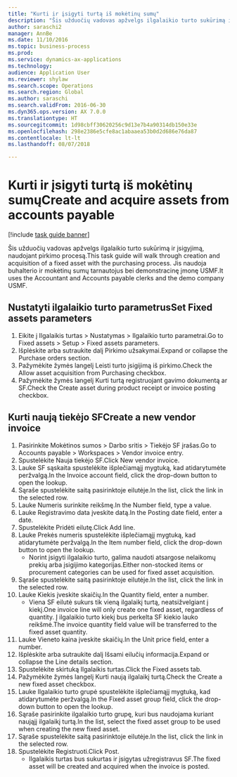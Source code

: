 ```yaml
--- 
title: "Kurti ir įsigyti turtą iš mokėtinų sumų"
description: "Šis užduočių vadovas apžvelgs ilgalaikio turto sukūrimą ir įsigyjimą, naudojant pirkimo procesą."
author: saraschi2
manager: AnnBe
ms.date: 11/10/2016
ms.topic: business-process
ms.prod: 
ms.service: dynamics-ax-applications
ms.technology: 
audience: Application User
ms.reviewer: shylaw
ms.search.scope: Operations
ms.search.region: Global
ms.author: saraschi
ms.search.validFrom: 2016-06-30
ms.dyn365.ops.version: AX 7.0.0
ms.translationtype: HT
ms.sourcegitcommit: 1d98cbff30620256c9d13e7b4a90314db150e33e
ms.openlocfilehash: 298e2386e5cfe8ac1abaaea53b0d2d686e76da87
ms.contentlocale: lt-lt
ms.lasthandoff: 08/07/2018

---
```

# <a name="create-and-acquire-assets-from-accounts-payable"></a><span data-ttu-id="c8287-103">Kurti ir įsigyti turtą iš mokėtinų sumų</span><span class="sxs-lookup"><span data-stu-id="c8287-103">Create and acquire assets from accounts payable</span></span>

[!include [task guide banner](../../includes/task-guide-banner.md)]

<span data-ttu-id="c8287-104">Šis užduočių vadovas apžvelgs ilgalaikio turto sukūrimą ir įsigyjimą, naudojant pirkimo procesą.</span><span class="sxs-lookup"><span data-stu-id="c8287-104">This task guide will walk through creation and acquisition of a fixed asset with the purchasing process.</span></span> <span data-ttu-id="c8287-105">Jis naudoja buhalterio ir mokėtinų sumų tarnautojus bei demonstracinę įmonę USMF.</span><span class="sxs-lookup"><span data-stu-id="c8287-105">It uses the Accountant and Accounts payable clerks and the demo company USMF.</span></span>


## <a name="set-fixed-assets-parameters"></a><span data-ttu-id="c8287-106">Nustatyti ilgalaikio turto parametrus</span><span class="sxs-lookup"><span data-stu-id="c8287-106">Set Fixed assets parameters</span></span>
1. <span data-ttu-id="c8287-107">Eikite į Ilgalaikis turtas > Nustatymas > Ilgalaikio turto parametrai.</span><span class="sxs-lookup"><span data-stu-id="c8287-107">Go to Fixed assets > Setup > Fixed assets parameters.</span></span>
2. <span data-ttu-id="c8287-108">Išplėskite arba sutraukite dalį Pirkimo užsakymai.</span><span class="sxs-lookup"><span data-stu-id="c8287-108">Expand or collapse the Purchase orders section.</span></span>
3. <span data-ttu-id="c8287-109">Pažymėkite žymės langelį Leisti turto įsigijimą iš pirkimo.</span><span class="sxs-lookup"><span data-stu-id="c8287-109">Check the Allow asset acquisition from Purchasing checkbox.</span></span>
4. <span data-ttu-id="c8287-110">Pažymėkite žymės langelį Kurti turtą registruojant gavimo dokumentą ar SF.</span><span class="sxs-lookup"><span data-stu-id="c8287-110">Check the Create asset during product receipt or invoice posting checkbox.</span></span>

## <a name="create-a-new-vendor-invoice"></a><span data-ttu-id="c8287-111">Kurti naują tiekėjo SF</span><span class="sxs-lookup"><span data-stu-id="c8287-111">Create a new vendor invoice</span></span>
1. <span data-ttu-id="c8287-112">Pasirinkite Mokėtinos sumos > Darbo sritis > Tiekėjo SF įrašas.</span><span class="sxs-lookup"><span data-stu-id="c8287-112">Go to Accounts payable > Workspaces > Vendor invoice entry.</span></span>
2. <span data-ttu-id="c8287-113">Spustelėkite Nauja tiekėjo SF.</span><span class="sxs-lookup"><span data-stu-id="c8287-113">Click New vendor invoice.</span></span>
3. <span data-ttu-id="c8287-114">Lauke SF sąskaita spustelėkite išplečiamąjį mygtuką, kad atidarytumėte peržvalgą.</span><span class="sxs-lookup"><span data-stu-id="c8287-114">In the Invoice account field, click the drop-down button to open the lookup.</span></span>
4. <span data-ttu-id="c8287-115">Sąraše spustelėkite saitą pasirinktoje eilutėje.</span><span class="sxs-lookup"><span data-stu-id="c8287-115">In the list, click the link in the selected row.</span></span>
5. <span data-ttu-id="c8287-116">Lauke Numeris surinkite reikšmę.</span><span class="sxs-lookup"><span data-stu-id="c8287-116">In the Number field, type a value.</span></span>
6. <span data-ttu-id="c8287-117">Lauke Registravimo data įveskite datą.</span><span class="sxs-lookup"><span data-stu-id="c8287-117">In the Posting date field, enter a date.</span></span>
7. <span data-ttu-id="c8287-118">Spustelėkite Pridėti eilutę.</span><span class="sxs-lookup"><span data-stu-id="c8287-118">Click Add line.</span></span>
8. <span data-ttu-id="c8287-119">Lauke Prekės numeris spustelėkite išplečiamąjį mygtuką, kad atidarytumėte peržvalgą.</span><span class="sxs-lookup"><span data-stu-id="c8287-119">In the Item number field, click the drop-down button to open the lookup.</span></span>
    * <span data-ttu-id="c8287-120">Norint įsigyti ilgalaikio turto, galima naudoti atsargose nelaikomų prekių arba įsigijimo kategorijas.</span><span class="sxs-lookup"><span data-stu-id="c8287-120">Either non-stocked items or procurement categories can be used for fixed asset acquisition.</span></span>  
9. <span data-ttu-id="c8287-121">Sąraše spustelėkite saitą pasirinktoje eilutėje.</span><span class="sxs-lookup"><span data-stu-id="c8287-121">In the list, click the link in the selected row.</span></span>
10. <span data-ttu-id="c8287-122">Lauke Kiekis įveskite skaičių.</span><span class="sxs-lookup"><span data-stu-id="c8287-122">In the Quantity field, enter a number.</span></span>
    * <span data-ttu-id="c8287-123">Viena SF eilutė sukurs tik vieną ilgalaikį turtą, neatsižvelgiant į kiekį.</span><span class="sxs-lookup"><span data-stu-id="c8287-123">One invoice line will only create one fixed asset, regardless of quantity.</span></span>  <span data-ttu-id="c8287-124">Į ilgalaikio turto kiekį bus perkelta SF kiekio lauko reikšmė.</span><span class="sxs-lookup"><span data-stu-id="c8287-124">The invoice quantity field value will be transferred to the fixed asset quantity.</span></span>  
11. <span data-ttu-id="c8287-125">Lauke Vieneto kaina įveskite skaičių.</span><span class="sxs-lookup"><span data-stu-id="c8287-125">In the Unit price field, enter a number.</span></span>
12. <span data-ttu-id="c8287-126">Išplėskite arba sutraukite dalį Išsami eilučių informacija.</span><span class="sxs-lookup"><span data-stu-id="c8287-126">Expand or collapse the Line details section.</span></span>
13. <span data-ttu-id="c8287-127">Spustelėkite skirtuką Ilgalaikis turtas.</span><span class="sxs-lookup"><span data-stu-id="c8287-127">Click the Fixed assets tab.</span></span>
14. <span data-ttu-id="c8287-128">Pažymėkite žymės langelį Kurti naują ilgalaikį turtą.</span><span class="sxs-lookup"><span data-stu-id="c8287-128">Check the Create a new fixed asset checkbox.</span></span>
15. <span data-ttu-id="c8287-129">Lauke Ilgalaikio turto grupė spustelėkite išplečiamąjį mygtuką, kad atidarytumėte peržvalgą.</span><span class="sxs-lookup"><span data-stu-id="c8287-129">In the Fixed asset group field, click the drop-down button to open the lookup.</span></span>
16. <span data-ttu-id="c8287-130">Sąraše pasirinkite ilgalaikio turto grupę, kuri bus naudojama kuriant naująjį ilgalaikį turtą.</span><span class="sxs-lookup"><span data-stu-id="c8287-130">In the list, select the fixed asset group to be used when creating the new fixed asset.</span></span>
17. <span data-ttu-id="c8287-131">Sąraše spustelėkite saitą pasirinktoje eilutėje.</span><span class="sxs-lookup"><span data-stu-id="c8287-131">In the list, click the link in the selected row.</span></span>
18. <span data-ttu-id="c8287-132">Spustelėkite Registruoti.</span><span class="sxs-lookup"><span data-stu-id="c8287-132">Click Post.</span></span>
    * <span data-ttu-id="c8287-133">Ilgalaikis turtas bus sukurtas ir įsigytas užregistravus SF.</span><span class="sxs-lookup"><span data-stu-id="c8287-133">The fixed asset will be created and acquired when the invoice is posted.</span></span>  


